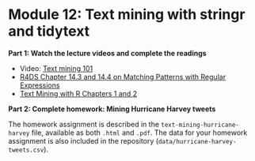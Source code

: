 # Module 12: Text mining with stringr and tidytext

**Part 1: Watch the lecture videos and complete the readings**
- Video: [Text mining 101](https://youtu.be/CBHveqRlPyQ)
- [R4DS Chapter 14.3 and 14.4 on Matching Patterns with Regular Expressions](https://r4ds.had.co.nz/strings.html#matching-patterns-with-regular-expressions)
- [Text Mining with R Chapters 1 and 2](https://r4ds.had.co.nz/strings.html#matching-patterns-with-regular-expressions)

**Part 2: Complete homework: Mining Hurricane Harvey tweets**

The homework assignment is described in the `text-mining-hurricane-harvey` file, available as both `.html` and `.pdf`. The data for your homework assignment is also included in the repository (`data/hurricane-harvey-tweets.csv`).
